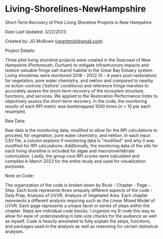 # Living-Shorelines-NewHampshire

Short-Term Recovery of Pilot Living Shoreline Projects in New Hampshire

Date Last Updated: 3/22/2023

Created by: JG McKown (jgrantmck@gmail.com)

Project Details:

Three pilot living shoreline projects were created in the Seacoast of New Hampshire (Portsmouth, Durham) to mitigate infrastructure impacts and restore valuable fringe salt marsh habitat in the Great Bay Estuary system. Living shorelines were monitored 2018 - 2022 (0 - 4 years post-restoration) for vegetation, pore water chemistry, and nekton and compared to nearby no action controls ('before' conditions) and reference fringe marshes to accurately assess the short-term recovery of the ecosytem structure, functions, and services. We applied to the Restoration Performance Index to objectively assess the short-term recovery. In the code, the monitoring results of each RPI metric was bootstrapped 1000 times (n = 10 per each resample).  


Raw Data:

Raw data is the monitoring data, modified to allow for the RPI calculations to proceed, for vegetation, pore water chemistry, and nekton. In each input CSV file, a column explains if monitoring data is "modified" and why it was modified for RPI calculations. Additionally, the monitoring data of the sills for each living shoreline is included for algae and macroinvertebrate colonization. Lastly, the group core RPI scores were calculated and compiled in March 2023 for the entire study and used for visualization purposes. 

Note on Code:

The organization of the code is broken down by Book - Chapter - Page - Step. Each book represents three uniquely different aspects of the code - Data Prep, Analysis of UVVR, Analysis of Vegetated Area. Each chapter represents a different analysis requiring such as the Linear Mixed Model of UVVR. Each page represents a unique facet or series of steps within the chapter. Steps are individual code blocks. I organize my R code this way to allow for ease of understanding in bite-size chunks for the audience as well as myself. Code is heavily annotated to fully explain the steps, functions, and packages used in the analysis as well as reasoning for certain statistical analyses.
